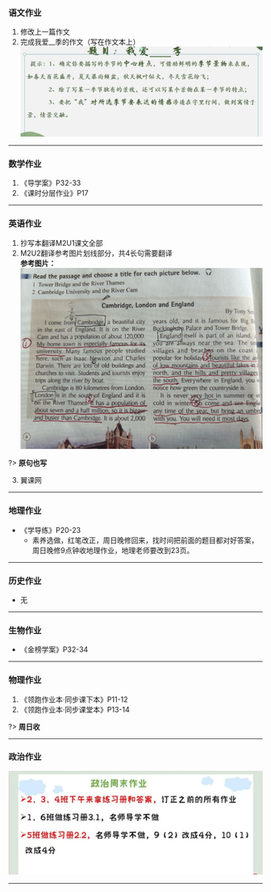 ### 语文作业 ###
1. 修改上一篇作文
2. 完成我爱__季的作文（写在作文本上）
![hw](../hw/_images/c3.jpg)
-----
### 数学作业 ###
1. 《导学案》P32-33
2. 《课时分层作业》P17
-----
### 英语作业 ###
1. 抄写本翻译M2U1课文全部
2. M2U2翻译参考图片划线部分，共4长句需要翻译  
**参考图片：**![hw](../hw/_images/e3.jpg)

?>  **原句也写**

3. 翼课网
-----
### 地理作业 ###
* 《学导练》P20-23
	* 素养选做，红笔改正，周日晚修回来，找时间把前面的题目都对好答案，周日晚修9点钟收地理作业，地理老师要改到23页。
-----
### 历史作业 ###
* 无
-----
### 生物作业 ###
* 《金榜学案》P32-34
-----
### 物理作业 ###
1. 《领跑作业本·同步课下本》P11-12
2. 《领跑作业本·同步课堂本》P13-14

?> **周日收**

-----
### 政治作业 ###
![hw](../hw/_images/p3.jpg)

-----
